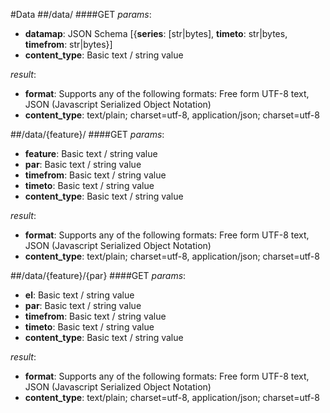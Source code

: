 #Data
##/data/
####GET
_params_:

- **datamap**: JSON Schema [{**series**: [str|bytes], **timeto**: str|bytes, **timefrom**: str|bytes}]
- **content_type**: Basic text / string value

_result_:

- **format**: Supports any of the following formats: Free form UTF-8 text, JSON (Javascript Serialized Object Notation)
- **content_type**: text/plain; charset=utf-8, application/json; charset=utf-8


##/data/{feature}/
####GET
_params_:

- **feature**: Basic text / string value
- **par**: Basic text / string value
- **timefrom**: Basic text / string value
- **timeto**: Basic text / string value
- **content_type**: Basic text / string value

_result_:

- **format**: Supports any of the following formats: Free form UTF-8 text, JSON (Javascript Serialized Object Notation)
- **content_type**: text/plain; charset=utf-8, application/json; charset=utf-8


##/data/{feature}/{par}
####GET
_params_:

- **el**: Basic text / string value
- **par**: Basic text / string value
- **timefrom**: Basic text / string value
- **timeto**: Basic text / string value
- **content_type**: Basic text / string value

_result_:

- **format**: Supports any of the following formats: Free form UTF-8 text, JSON (Javascript Serialized Object Notation)
- **content_type**: text/plain; charset=utf-8, application/json; charset=utf-8



